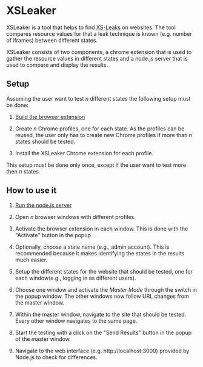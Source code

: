# XSLeaker
XSLeaker is a tool that helps to find [XS-Leaks](https://xsleaks.dev/) on websites. The tool compares resource values for that a leak technique is known (e.g. number of iframes) between different states.

XSLeaker consists of two components, a chrome extension that is used to gather the resource values in different states and a node.js server that is used to compare and display the results.



## Setup
Assuming the user want to test *n* different states the following setup must be done:

1. [Build the browser extension](extension/README.md)  
   
2. Create *n* Chrome profiles, one for each state. As the profiles can be reused, the user only has to create new Chrome profiles if more than *n*  states should be tested.
3. Install the XSLeaker Chrome extension for each profile.

This setup must be done only once, except if the user want to test more then *n* states.

## How to use it
1. [Run the node.js server](server/README.md)

2. Open *n* browser windows with different profiles.
   
3. Activate the browser extension in each window. This is done with the "Activate" button in the popup . 
4. Optionally, choose a state name (e.g., admin account). This is recommended because it makes identifying the states in the results much easier.
    
5. Setup the different states for the website that should be tested, one for each window(e.g., logging in as different users).
    
6. Choose one window and activate the *Master Mode* through the switch in the popup window. The other windows now follow URL changes from the master window.

7. Within the master window, navigate to the site that should be tested. Every other window navigates to the same page.
   
8. Start the testing with a click on the "Send Results" button in the popup of the master window.
   
9. Navigate to the web interface (e.g. http://localhost:3000) provided by Node.js to check for differences.